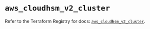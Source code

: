 # `aws_cloudhsm_v2_cluster`

Refer to the Terraform Registry for docs: [`aws_cloudhsm_v2_cluster`](https://registry.terraform.io/providers/hashicorp/aws/3.76.1/docs/resources/cloudhsm_v2_cluster).
